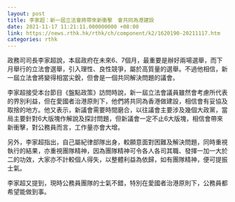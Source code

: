 ```yaml
---
layout: post
title: 李家超：新一屆立法會將帶來新衝擊　會共同為港建設　
date: 2021-11-17 11:21:11.000000000 +08:00
link: https://news.rthk.hk/rthk/ch/component/k2/1620190-20211117.htm
categories: rthk
---
```


政務司司長李家超說，本屆政府在未來6、7個月，最重要是辦好兩場選舉，而下月舉行的立法會選舉，引入理性、良性競爭，屬於高質量的選舉。不過他相信，新一屆立法會將變得相當尖銳，但會是一個共同解決問題的議會。

李家超接受本台節目《盤點政策》訪問時說，新一屆立法會議員雖然會考慮所代表的界別利益，但在愛國者治港原則下，他們將共同為香港做建設，相信會有妥協及取捨的地方。他又表示，新議會需要時間磨合，以往議會主要涉及幾個大政黨，當局主要針對6大版塊作解說及探討問題，但新議會一定不止6大版塊，相信會帶來新衝擊，對公務員而言，工作量亦會大增。

另外，李家超指出，自己屬紀律部隊出身，較願意面對困難及解決問題，同時重視執行的結果，亦重視團隊精神，因為團隊精神可令各人各司其職、發揮一加一大於二的功效，大家亦不計較個人得失，以整體利益為依歸，如有團隊精神，便可提振士氣。

李家超又提到，現時公務員團隊的士氣不錯，特別在愛國者治港原則下，公務員都希望能做到事。
